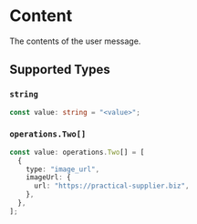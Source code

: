 # Content

The contents of the user message.


## Supported Types

### `string`

```typescript
const value: string = "<value>";
```

### `operations.Two[]`

```typescript
const value: operations.Two[] = [
  {
    type: "image_url",
    imageUrl: {
      url: "https://practical-supplier.biz",
    },
  },
];
```

